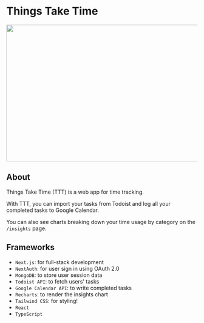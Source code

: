 # Things Take Time

<img src="https://github-production-user-asset-6210df.s3.amazonaws.com/68834278/260510785-0b9f3b52-26b8-4b9f-9235-5970a78e720b.gif" width="576" height="360"/>

## About

Things Take Time (TTT) is a web app for time tracking. 

With TTT, you can import your tasks from Todoist and log all your completed tasks to Google Calendar. 

You can also see charts breaking down your time usage by category on the `/insights` page.

## Frameworks
- `Next.js`: for full-stack development
- `NextAuth`: for user sign in using OAuth 2.0
- `MongoDB`: to store user session data
- `Todoist API`: to fetch users' tasks
- `Google Calendar API`: to write completed tasks
- `Recharts`: to render the insights chart
- `Tailwind CSS`: for styling!
- `React`
- `TypeScript`

